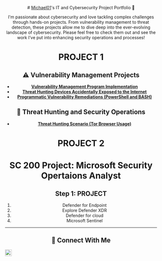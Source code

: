 <header>
# <a href="https://www.linkedin.com/in/Michael01/">Michael01</a>'s IT and Cybersecurity Project Portfolio 🔐

I'm passionate about cybersecurity and love tackling complex challenges through hands-on projects. From vulnerability management to threat detection, these projects allow me to dive deep into the ever-evolving landscape of cybersecurity. Please feel free to check them out and see the work I’ve put into enhancing security operations and processes!

# PROJECT 1

## ⚠️ Vulnerability Management Projects

- **[Vulnerability Management Program Implementation](https://github.com/Michaael01/vulnerability-management-program)**
- **[Threat Hunting Devices Accidentally Exposed to the Internet](https://github.com/Michaael01/Threat-Hunting-Devices-Accidentally-Exposed-to-the-Internet)**
- **[Programmatic Vulnerability Remediations (PowerShell and BASH)](https://github.com/joshcybertest/programmatic-vulnerability-remediations)**

## 🚨 Threat Hunting and Security Operations

- **[Threat Hunting Scenario (Tor Browser Usage)](https://github.com/joshmadakor0/threat-hunting-scenario-tor)**

# PROJECT 2

# SC 200 Project: Microsoft Security Opertaions Analyst

## Step 1: PROJECT
1. Defender for Endpoint
2. Explore Defender XDR
3. Defender for cloud
4. Microsoft Sentinel
<hr/>

## 🤳 Connect With Me

[<img align="left" alt="___________ | LinkedIn" width="22px" src="https://cdn.jsdelivr.net/npm/simple-icons@v3/icons/linkedin.svg" />][linkedin]

[linkedin]: https://linkedin.com/in/oluwatosin-michael-adeniyi-586005190

<!--
<img width="35" alt="image" src="https://github.com/user-attachments/assets/2f41c7cd-5ea8-4475-b451-a37161b6c3fb"> 
<img width="35" alt="image" src="https://github.com/user-attachments/assets/77649969-9910-4994-8b96-74a116cfb2a8">

